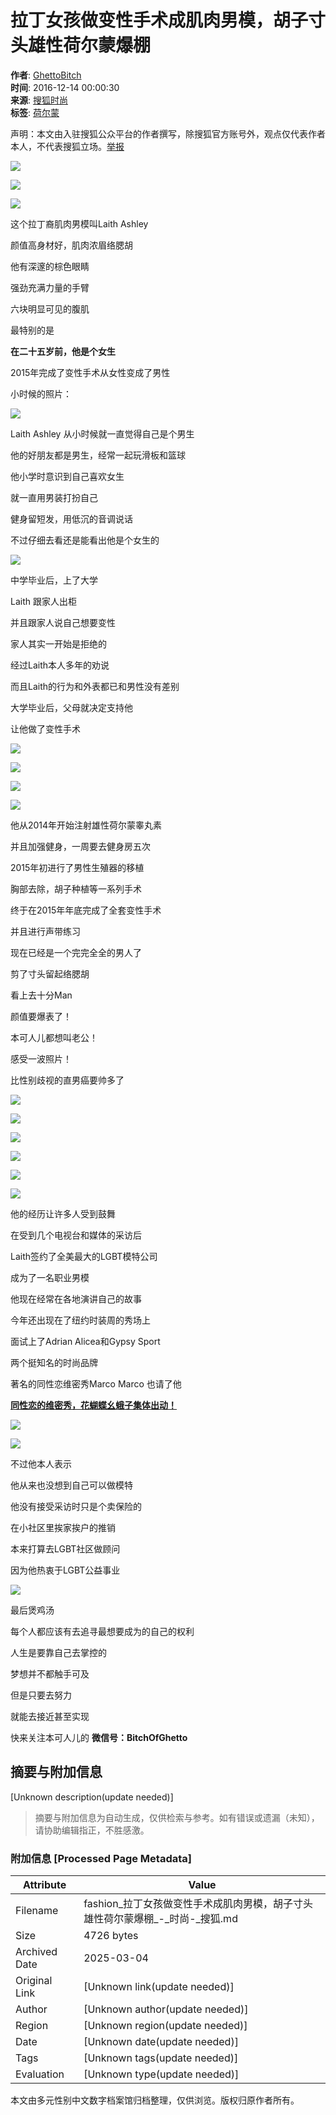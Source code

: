 # 拉丁女孩做变性手术成肌肉男模，胡子寸头雄性荷尔蒙爆棚

**作者**: [GhettoBitch](http://mp.sohu.com/profile?xpt=b1NlSFRzOEs4dFVqSUlPUzlGNlMxX1h3SWlTNEB3ZWNoYXQuc29odS5jb20=)  
**时间**: 2016-12-14 00:00:30  
**来源**: [搜狐时尚](https://fashion.sohu.com/20161214/n475795905.shtml)  
**标签**: [荷尔蒙](https://fashion.sohu.com/tag/0142/000041142.shtml)

声明：本文由入驻搜狐公众平台的作者撰写，除搜狐官方账号外，观点仅代表作者本人，不代表搜狐立场。[举报](https://quan.sohu.com/q/545c9b6bf6c43b5569fe64a2)

![](https://img.mp.itc.cn/upload/20161214/0bf597964865420c8a4257e6f2257341_th.jpeg)

![](https://img.mp.itc.cn/upload/20161214/726d46e5fce84714b604254b025b1afe_th.jpeg)

![](https://img.mp.itc.cn/upload/20161214/5be966e69310435cb2b3f19442c71966_th.jpeg)

这个拉丁裔肌肉男模叫Laith Ashley

颜值高身材好，肌肉浓眉络腮胡

他有深邃的棕色眼睛

强劲充满力量的手臂

六块明显可见的腹肌

最特别的是

**在二十五岁前，他是个女生**

2015年完成了变性手术从女性变成了男性

小时候的照片：

![](https://img.mp.itc.cn/upload/20161214/c93cfc8b119c4178a9f845c32053b301_th.jpeg)

Laith Ashley 从小时候就一直觉得自己是个男生

他的好朋友都是男生，经常一起玩滑板和篮球

他小学时意识到自己喜欢女生

就一直用男装打扮自己

健身留短发，用低沉的音调说话

不过仔细去看还是能看出他是个女生的

![](https://img.mp.itc.cn/upload/20161214/50eef421a88d47e2877e4e600a596b6e_th.jpeg)

中学毕业后，上了大学

Laith 跟家人出柜

并且跟家人说自己想要变性

家人其实一开始是拒绝的

经过Laith本人多年的劝说

而且Laith的行为和外表都已和男性没有差别

大学毕业后，父母就决定支持他

让他做了变性手术

![](https://img.mp.itc.cn/upload/20161214/ab113d1b021f4e858eef8ffbcbd75aad_th.jpeg)

![](https://img.mp.itc.cn/upload/20161214/29cf77fc81e94e87ad7b8274b71beca9_th.jpeg)

![](https://img.mp.itc.cn/upload/20161214/c5cbd9949c434249934b552cd2d4a0c0_th.jpeg)

![](https://img.mp.itc.cn/upload/20161214/0bfbf8dd8b5740bb9d3d56c9c05d8587_th.jpeg)

他从2014年开始注射雄性荷尔蒙睾丸素

并且加强健身，一周要去健身房五次

2015年初进行了男性生殖器的移植

胸部去除，胡子种植等一系列手术

终于在2015年年底完成了全套变性手术

并且进行声带练习

现在已经是一个完完全全的男人了

剪了寸头留起络腮胡

看上去十分Man

颜值要爆表了！

本可人儿都想叫老公！

感受一波照片！

比性别歧视的直男癌要帅多了

![](https://img.mp.itc.cn/upload/20161214/02aa8b6e2c1a4c5e92da09635c2a8fd6_th.jpeg)

![](https://img.mp.itc.cn/upload/20161214/97349a63f8984f90b514903577c5e182_th.jpeg)

![](https://img.mp.itc.cn/upload/20161214/86bb2054ed594573be0f85fa00f5b194_th.jpeg)

![](https://img.mp.itc.cn/upload/20161214/e22056116ff74e3cab11204ffae413c4_th.jpeg)

![](https://img.mp.itc.cn/upload/20161214/19c05db84ef94a6da0ca93355c59d37a_th.jpeg)

![](https://img.mp.itc.cn/upload/20161214/c2003a85b2704d83a26d64b18bde0fbf_th.jpeg)

他的经历让许多人受到鼓舞

在受到几个电视台和媒体的采访后

Laith签约了全美最大的LGBT模特公司

成为了一名职业男模

他现在经常在各地演讲自己的故事

今年还出现在了纽约时装周的秀场上

面试上了Adrian Alicea和Gypsy Sport

两个挺知名的时尚品牌

著名的同性恋维密秀Marco Marco 也请了他

**[同性恋的维密秀，花蝴蝶幺蛾子集体出动！](https://mp.weixin.qq.com/s?__biz=MzIxNzIwMjAzMw==&mid=2709534180&idx=1&sn=11439b36933bbbf422b6d4b3eb6dfe43&chksm=b389f9fa84fe70ecb8f272f759e865f837f37e2f2c33c7eef64cc54e830a24e863982ac9ddfd&scene=21#wechat_redirect)**

![](https://img.mp.itc.cn/upload/20161214/47b48b4caac143e3b32e4d907d748647_th.jpeg)

![](https://img.mp.itc.cn/upload/20161214/8c29eb893219449da1a5f53be1fcc366_th.jpeg)

不过他本人表示

他从来也没想到自己可以做模特

他没有接受采访时只是个卖保险的

在小社区里挨家挨户的推销

本来打算去LGBT社区做顾问

因为他热衷于LGBT公益事业

![](https://img.mp.itc.cn/upload/20161214/d3094d3217c343848cdcb147972a57b1_th.jpeg)

最后煲鸡汤

每个人都应该有去追寻最想要成为的自己的权利

人生是要靠自己去掌控的

梦想并不都触手可及

但是只要去努力

就能去接近甚至实现

快来关注本可人儿的 **微信号：BitchOfGhetto**
<!-- tcd_original_link https://fashion.sohu.com/20161214/n475795905.shtml -->


## 摘要与附加信息

<!-- tcd_abstract -->
[Unknown description(update needed)]
<!-- tcd_abstract_end -->

> 摘要与附加信息为自动生成，仅供检索与参考。如有错误或遗漏（未知），请协助编辑指正，不胜感激。

### 附加信息 [Processed Page Metadata]

| Attribute       | Value                                  |
|-----------------|----------------------------------------|
| Filename        | fashion_拉丁女孩做变性手术成肌肉男模，胡子寸头雄性荷尔蒙爆棚_-_时尚-_搜狐.md                             |
| Size            | 4726 bytes                           |
| Archived Date   | 2025-03-04                             |
| Original Link   | [Unknown link(update needed)]                       |
| Author          | [Unknown author(update needed)]                               |
| Region          | [Unknown region(update needed)]                               |
| Date            | [Unknown date(update needed)]                                 |
| Tags            | [Unknown tags(update needed)]                                 |
| Evaluation            | [Unknown type(update needed)]                                 |
<!-- tcd_table_end -->

本文由多元性别中文数字档案馆归档整理，仅供浏览。版权归原作者所有。

